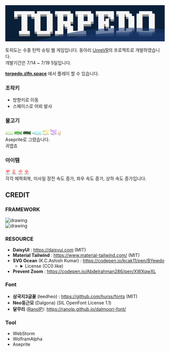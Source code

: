<img src="media/logo.png" width="full"/>

토피도는 수중 탄막 슈팅 웹 게임입니다.
동아리 [UnreVR](https://github.com/UNREVR)의 프로젝트로 개발하였습니다.  
개발기간은 7/14 ~ 7/19 5일입니다.

**[torpedo.zlfn.space](torpedo.zlfn.space)** 에서 플레이 할 수 있습니다.

### 조작키
* 방향키로 이동
* 스페이스로 어뢰 발사
### 물고기
![Fish](public/resource/greenfish/greenfish1.png)
![Fish](public/resource/virdianfish/virdianfish1.png)
![Fish](public/resource/forestfish/forestfish1.png)
![Fish](public/resource/mintfish/mintfish1.png)
![Fish](public/resource/yellowfish/open_yellowfish1.png)
![Fish](public/resource/purplefish/open_purplefish1.png)
![Fish](public/resource/jellyfish/jellyfish1.png)  
Aseprite로 그렸습니다.  
귀엽죠

### 아이템
![item](public/resource/item/heartrestore.png)
![item](public/resource/item/torpedoupgrade.png)
![item](public/resource/item/speedup.png)
![item](public/resource/item/floatup.png)  
각각 체력회복, 미사일 장전 속도 증가, 좌우 속도 증가, 상하 속도 증가입니다.


## CREDIT
### FRAMEWORK
<img src="https://upload.wikimedia.org/wikipedia/commons/thumb/8/8e/Nextjs-logo.svg/591px-Nextjs-logo.svg.png" alt="drawing" width="300"/><br> 
<img src="https://upload.wikimedia.org/wikipedia/commons/9/95/Tailwind_CSS_logo.svg" alt="drawing" width="300"/>

### RESOURCE

* **DaisyUI** : https://daisyui.com (MIT)  
* **Material Tailwind** : https://www.material-tailwind.com/ (MIT)
* **SVG Ocean** (K.C.Ashish Kumar) : https://codepen.io/kcak11/pen/BYewdo
  * <details><summary>License (CC0 like)</summary>
     Copyright (c) 2022 by K.C.Ashish Kumar (https://codepen.io/kcak11/pen/BYewdo) Permission is hereby granted, free of charge, to any person obtaining a copy of this software and associated documentation files (the "Software"), to deal in the Software without restriction, including without limitation the rights to use, copy, modify, merge, publish, distribute, sublicense, and/or sell copies of the Software, and to permit persons to whom the Software is furnished to do so, subject to the following conditions: The above copyright notice and this permission notice shall be included in all copies or substantial portions of the Software.  THE SOFTWARE IS PROVIDED "AS IS", WITHOUT WARRANTY OF ANY KIND, EXPRESS OR IMPLIED, INCLUDING BUT NOT LIMITED TO THE WARRANTIES OF MERCHANTABILITY, FITNESS FOR A PARTICULAR PURPOSE AND NONINFRINGEMENT. IN NO EVENT SHALL THE AUTHORS OR COPYRIGHT HOLDERS BE LIABLE FOR ANY CLAIM, DAMAGES OR OTHER LIABILITY, WHETHER IN AN ACTION OF CONTRACT, TORT OR OTHERWISE, ARISING FROM, OUT OF OR IN CONNECTION WITH THE SOFTWARE OR THE USE OR OTHER DEALINGS IN THE SOFTWARE.
  </details>
* **Prevent Zoom** : https://codepen.io/Abdelrahman286/pen/XWXqwXL



### Font
* **삼국지3글꼴** (leedheo) : https://github.com/hurss/fonts (MIT)
* **Neo둥근모** (Dalgona) (SIL OpenFont License 1.1)
* **달무리** ([RanolP](https://github.com/RanolP)): https://ranolp.github.io/dalmoori-font/

### Tool
* WebStorm
* WolframAlpha
* Aseprite